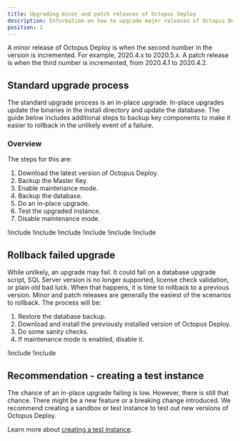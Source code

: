 ```yaml
---
title: Upgrading minor and patch releases of Octopus Deploy
description: Information on how to upgrade major releases of Octopus Deploy.
position: 2
---
```


A minor release of Octopus Deploy is when the second number in the version is incremented.  For example, 2020.4.x to 2020.5.x.  A patch release is when the third number is incremented, from 2020.4.1 to 2020.4.2.

## Standard upgrade process

The standard upgrade process is an in-place upgrade.  In-place upgrades update the binaries in the install directory and update the database.  The guide below includes additional steps to backup key components to make it easier to rollback in the unlikely event of a failure.

### Overview

The steps for this are:

1. Download the latest version of Octopus Deploy.
1. Backup the Master Key.
1. Enable maintenance mode.
1. Backup the database.
1. Do an in-place upgrade.
1. Test the upgraded instance.
1. Disable maintenance mode.

!include <upgrade-download-latest-version>
!include <upgrade-octopus-backup-master-key>
!include <upgrade-octopus-backup-database>
!include <upgrade-inplace-upgrade>
!include <upgrade-testing-upgraded-instance>
!include <upgrade-high-availability>

## Rollback failed upgrade

While unlikely, an upgrade may fail.  It could fail on a database upgrade script, SQL Server version is no longer supported, license check validation, or plain old bad luck.  When that happens, it is time to rollback to a previous version.  Minor and patch releases are generally the easiest of the scenarios to rollback.  The process will be:

1. Restore the database backup.
1. Download and install the previously installed version of Octopus Deploy.
1. Do some sanity checks.
1. If maintenance mode is enabled, disable it.

!include <upgrade-restore-backup>
!include <upgrade-find-previous-version>

## Recommendation - creating a test instance

The chance of an in-place upgrade failing is low.  However, there is still that chance.  There might be a new feature or a breaking change introduced.  We recommend creating a sandbox or test instance to test out new versions of Octopus Deploy.

Learn more about [creating a test instance](/docs/administration/upgrading/guide/creating-test-instance.md).